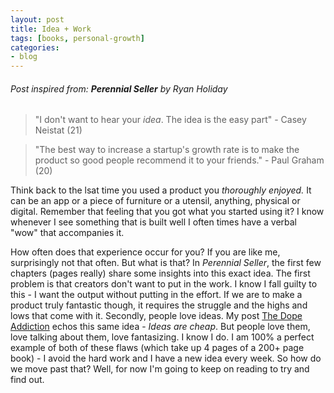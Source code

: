 ```yaml
---
layout: post
title: Idea + Work
tags: [books, personal-growth]
categories:
- blog
---
```


###### Post inspired from: **Perennial Seller** by Ryan Holiday
> "I don't want to hear your *idea*. The idea is the easy part" - Casey Neistat (21)

> "The best way to increase a startup's growth rate is to make the product so good people recommend it to your friends." - Paul Graham (20)

Think back to the lsat time you used a product you *thoroughly enjoyed.* It can be an app or a piece of furniture or a utensil, anything, physical or digital. Remember that feeling that you got what you started using it? I know whenever I see something that is built well I often times have a verbal "wow" that accompanies it. 

How often does that experience occur for you? If you are like me, surprisingly not that often. But what is that? In *Perennial Seller*, the first few chapters (pages really) share some insights into this exact idea. The first problem is that creators don't want to put in the work. I know I fall guilty to this - I want the output without putting in the effort. If we are to make a product truly fantastic though, it requires the struggle and the highs and lows that come with it. Secondly, people love ideas. My post [The Dope Addiction](/blog/2018/01/21/the-dope-addiction.html) echos this same idea - *Ideas are cheap*. But people love them, love talking about them, love fantasizing. I know I do. I am 100% a perfect example of both of these flaws (which take up 4 pages of a 200+ page book) - I avoid the hard work and I have a new idea every week. So how do we move past that? Well, for now I'm going to keep on reading to try and find out. 